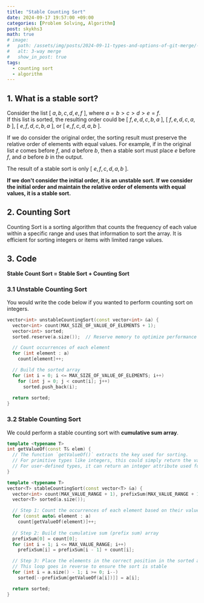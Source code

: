 ```yaml
---
title: "Stable Counting Sort"
date: 2024-09-17 19:57:00 +09:00
categories: [Problem Solving, Algorithm]
post: skykhs3
math: true
# image:
#   path: /assets/img/posts/2024-09-11-types-and-options-of-git-merge/--no-ff.png
#   alt: 3-way merge
#   show_in_post: true
tags:
  - counting sort
  - algorithm
---
```


<div markdown="1">

## 1. What is a stable sort?

Consider the list [ $a, b, c, d, e, f$ ], where $a = b > c > d > e = f$. <br/> If this list is sorted, the resulting order could be [ $f, e, d, c, b, a$ ], [ $f, e, d, c, a, b$ ], [ $e, f, d, c, b, a$ ], or [ $e, f, c, d, a, b$ ].

If we do consider the original order, the sorting result must preserve the relative order of elements with equal values. For example, if in the original list $e$ comes before $f$, and $a$ before $b$, then a stable sort must place $e$ before $f$, and $a$ before $b$ in the output.

The result of a stable sort is only [ $e, f, c, d, a, b$ ].

**If we don't consider the initial order, it is an unstable sort.**
**If we consider the initial order and maintain the relative order of elements with equal values, it is a stable sort.**

## 2. Counting Sort
Counting Sort is a sorting algorithm that counts the frequency of each value within a specific range and uses that information to sort the array. It is efficient for sorting integers or items with limited range values.

## 3. Code
**Stable Count Sort = Stable Sort + Counting Sort**

### 3.1 Unstable Counting Sort
You would write the code below if you wanted to perform counting sort on integers.

``` c++
vector<int> unstableCountingSort(const vector<int> &a) {
  vector<int> count(MAX_SIZE_OF_VALUE_OF_ELEMENTS + 1);
  vector<int> sorted;
  sorted.reserve(a.size());  // Reserve memory to optimize performance

  // Count occurrences of each element
  for (int element : a)
    count[element]++;

  // Build the sorted array
  for (int i = 0; i <= MAX_SIZE_OF_VALUE_OF_ELEMENTS; i++)
    for (int j = 0; j < count[i]; j++) 
      sorted.push_back(i);
    
  return sorted;
}

```

### 3.2 Stable Counting Sort
We could perform a stable counting sort with **cumulative sum array**.
```c++
template <typename T>
int getValueOf(const T& elem) {
  // The function `getValueOf()` extracts the key used for sorting.
  // For primitive types like integers, this could simply return the value itself.
  // For user-defined types, it can return an integer attribute used for ordering.
}

template <typename T>
vector<T> stableCountingSort(const vector<T> &a) {
  vector<int> count(MAX_VALUE_RANGE + 1), prefixSum(MAX_VALUE_RANGE + 1);
  vector<T> sorted(a.size());

  // Step 1: Count the occurrences of each element based on their value from getValueOf()
  for (const auto& element : a)
    count[getValueOf(element)]++;
  
  // Step 2: Build the cumulative sum (prefix sum) array
  prefixSum[0] = count[0];
  for (int i = 1; i <= MAX_VALUE_RANGE; i++)
    prefixSum[i] = prefixSum[i - 1] + count[i];

  // Step 3: Place the elements in the correct position in the sorted array
  // This loop goes in reverse to ensure the sort is stable
  for (int i = a.size() - 1; i >= 0; i--)
    sorted[--prefixSum[getValueOf(a[i])]] = a[i];

  return sorted;
}
```

</div>